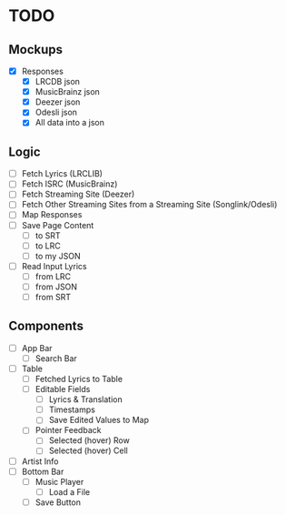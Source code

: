 # TODO

## Mockups
- [x] Responses
    - [x] LRCDB json
    - [x] MusicBrainz json
    - [x] Deezer json
    - [x] Odesli json
    - [x] All data into a json

## Logic
- [ ] Fetch Lyrics (LRCLIB)
- [ ] Fetch ISRC (MusicBrainz)
- [ ] Fetch Streaming Site (Deezer)
- [ ] Fetch Other Streaming Sites from a Streaming Site (Songlink/Odesli)
- [ ] Map Responses
- [ ] Save Page Content
    - [ ] to SRT
    - [ ] to LRC
    - [ ] to my JSON
- [ ] Read Input Lyrics
    - [ ] from LRC
    - [ ] from JSON
    - [ ] from SRT

## Components
- [ ] App Bar
    - [ ] Search Bar
- [ ] Table
    - [ ] Fetched Lyrics to Table
    - [ ] Editable Fields
        - [ ] Lyrics & Translation
        - [ ] Timestamps
        - [ ] Save Edited Values to Map
    - [ ] Pointer Feedback
        - [ ] Selected (hover) Row
        - [ ] Selected (hover) Cell
- [ ] Artist Info
- [ ] Bottom Bar
    - [ ] Music Player
        - [ ] Load a File
    - [ ] Save Button